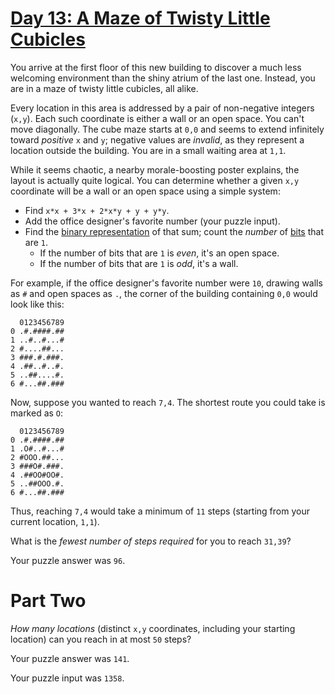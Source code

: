 # [Day 13: A Maze of Twisty Little Cubicles][1]

You arrive at the first floor of this new building to discover a much less
welcoming environment than the shiny atrium of the last one. Instead, you are
in a maze of twisty little cubicles, all alike.

Every location in this area is addressed by a pair of non-negative integers
(`x,y`). Each such coordinate is either a wall or an open space. You can't move
diagonally. The cube maze starts at `0,0` and seems to extend infinitely toward
*positive* `x` and `y`; negative values are *invalid*, as they represent a
location outside the building. You are in a small waiting area at `1,1`.

While it seems chaotic, a nearby morale-boosting poster explains, the layout is
actually quite logical. You can determine whether a given `x,y` coordinate will
be a wall or an open space using a simple system:

* Find `x*x + 3*x + 2*x*y + y + y*y`.
* Add the office designer's favorite number (your puzzle input).
* Find the [binary representation][2] of that sum; count the *number* of
  [bits][3] that are `1`.
    * If the number of bits that are `1` is *even*, it's an open space.
    * If the number of bits that are `1` is *odd*, it's a wall.  
    
For example, if the office designer's favorite number were `10`, drawing walls 
as `#` and open spaces as `.`, the corner of the building containing `0,0`
would look like this:

```
  0123456789
0 .#.####.##
1 ..#..#...#
2 #....##...
3 ###.#.###.
4 .##..#..#.
5 ..##....#.
6 #...##.###
```

Now, suppose you wanted to reach `7,4`. The shortest route you could take is
marked as `O`:

```
  0123456789
0 .#.####.##
1 .O#..#...#
2 #OOO.##...
3 ###O#.###.
4 .##OO#OO#.
5 ..##OOO.#.
6 #...##.###
```

Thus, reaching `7,4` would take a minimum of `11` steps (starting from your
current location, `1,1`).

What is the *fewest number of steps required* for you to reach `31,39`?

Your puzzle answer was `96`.

# Part Two

*How many locations* (distinct `x,y` coordinates, including your starting
location) can you reach in at most `50` steps?

Your puzzle answer was `141`.

Your puzzle input was `1358`.

[1]: http://adventofcode.com/2016/day/13
[2]: https://en.wikipedia.org/wiki/Binary_number
[3]: https://en.wikipedia.org/wiki/Bit

